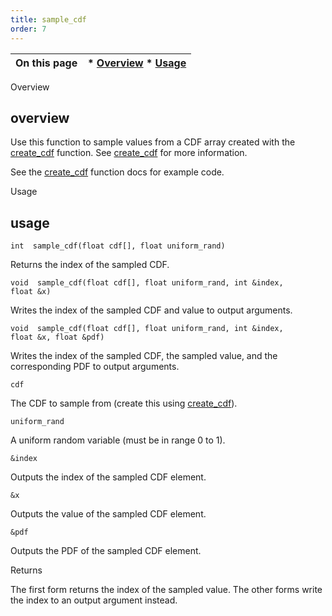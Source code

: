 ```yaml
---
title: sample_cdf
order: 7
---
```

| On this page | * [Overview](#overview) * [Usage](#usage) |
| --- | --- |

Overview

## overview

Use this function to sample values from a CDF array created with the [create_cdf](/en/houdini-vex/sampling/create_cdf "Creates a cumulative distribution function (CDF) from an array of probability density function (PDF) values.") function. See [create_cdf](/en/houdini-vex/sampling/create_cdf "Creates a cumulative distribution function (CDF) from an array of probability density function (PDF) values.") for more information.

See the [create_cdf](/en/houdini-vex/sampling/create_cdf "Creates a cumulative distribution function (CDF) from an array of probability density function (PDF) values.") function docs for example code.

Usage

## usage

`int  sample_cdf(float cdf[], float uniform_rand)`

Returns the index of the sampled CDF.

`void  sample_cdf(float cdf[], float uniform_rand, int &index, float &x)`

Writes the index of the sampled CDF and value to output arguments.

`void  sample_cdf(float cdf[], float uniform_rand, int &index, float &x, float &pdf)`

Writes the index of the sampled CDF, the sampled value, and the corresponding PDF to output arguments.

`cdf`

The CDF to sample from (create this using [create_cdf](/en/houdini-vex/sampling/create_cdf "Creates a cumulative distribution function (CDF) from an array of probability density function (PDF) values.")).

`uniform_rand`

A uniform random variable (must be in range 0 to 1).

`&index`

Outputs the index of the sampled CDF element.

`&x`

Outputs the value of the sampled CDF element.

`&pdf`

Outputs the PDF of the sampled CDF element.

Returns

The first form returns the index of the sampled value. The other forms write the index to an output argument instead.
